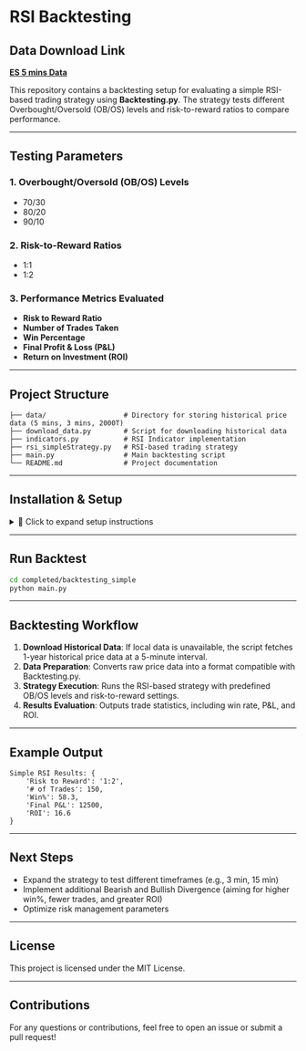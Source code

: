 # RSI Backtesting

## Data Download Link

[**ES 5 mins Data**](https://drive.google.com/file/d/1UDWB_sMHCfEKkxRUWU0aR-mPsUOZBaGP/view?usp=share_link)

This repository contains a backtesting setup for evaluating a simple RSI-based trading strategy using **Backtesting.py**. The strategy tests different Overbought/Oversold (OB/OS) levels and risk-to-reward ratios to compare performance.

---

## **Testing Parameters**

### **1. Overbought/Oversold (OB/OS) Levels**
- 70/30
- 80/20
- 90/10

### **2. Risk-to-Reward Ratios**
- 1:1
- 1:2

### **3. Performance Metrics Evaluated**
- **Risk to Reward Ratio**
- **Number of Trades Taken**
- **Win Percentage**
- **Final Profit & Loss (P&L)**
- **Return on Investment (ROI)**

---

## **Project Structure**

```
├── data/                   # Directory for storing historical price data (5 mins, 3 mins, 2000T)
├── download_data.py        # Script for downloading historical data
├── indicators.py           # RSI Indicator implementation
├── rsi_simpleStrategy.py   # RSI-based trading strategy
├── main.py                 # Main backtesting script
└── README.md               # Project documentation
```

---

## **Installation & Setup**

<details>
  <summary>🔽 Click to expand setup instructions</summary>

### **1. Clone the Repository**
```sh
git clone https://github.com/binarybulls-25/code-for-binarybulls.git

```

### **2. Create and Activate Virtual Environment**
```sh
# Mac/Linux
python -m venv venv
source venv/bin/activate

# Windows
python -m venv venv
venv\Scripts\activate
```
### **3. Install Dependencies**
Ensure you have Python installed, then install the required libraries:
```sh
pip install -r requirements.txt
```

### **4. Set Environment Variables**
```sh
# Mac/Linux
export PYTHONPATH=$PYTHONPATH:$PWD

# Windows (PowerShell)
$env:PYTHONPATH = "$env:PYTHONPATH;$PWD"
```




</details>

---

## **Run Backtest**
```sh
cd completed/backtesting_simple
python main.py
```

---

## **Backtesting Workflow**
1. **Download Historical Data**: If local data is unavailable, the script fetches 1-year historical price data at a 5-minute interval.
2. **Data Preparation**: Converts raw price data into a format compatible with Backtesting.py.
3. **Strategy Execution**: Runs the RSI-based strategy with predefined OB/OS levels and risk-to-reward settings.
4. **Results Evaluation**: Outputs trade statistics, including win rate, P&L, and ROI.

---

## **Example Output**
```
Simple RSI Results: {
    'Risk to Reward': '1:2',
    '# of Trades': 150,
    'Win%': 58.3,
    'Final P&L': 12500,
    'ROI': 16.6
}
```

---

## **Next Steps**
- Expand the strategy to test different timeframes (e.g., 3 min, 15 min)
- Implement additional Bearish and Bullish Divergence (aiming for higher win%, fewer trades, and greater ROI)
- Optimize risk management parameters

---

## **License**
This project is licensed under the MIT License.

---

## **Contributions**
For any questions or contributions, feel free to open an issue or submit a pull request!

